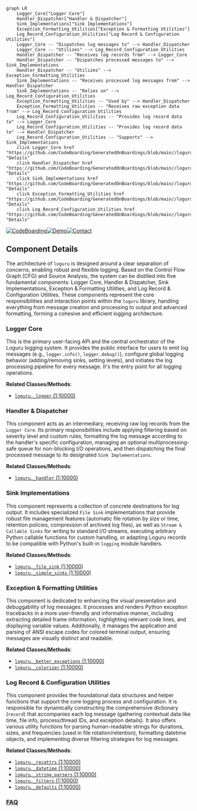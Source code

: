 ```mermaid
graph LR
    Logger_Core["Logger Core"]
    Handler_Dispatcher["Handler & Dispatcher"]
    Sink_Implementations["Sink Implementations"]
    Exception_Formatting_Utilities["Exception & Formatting Utilities"]
    Log_Record_Configuration_Utilities["Log Record & Configuration Utilities"]
    Logger_Core -- "Dispatches log messages to" --> Handler_Dispatcher
    Logger_Core -- "Utilizes" --> Log_Record_Configuration_Utilities
    Handler_Dispatcher -- "Receives log records from" --> Logger_Core
    Handler_Dispatcher -- "Dispatches processed messages to" --> Sink_Implementations
    Handler_Dispatcher -- "Utilizes" --> Exception_Formatting_Utilities
    Sink_Implementations -- "Receives processed log messages from" --> Handler_Dispatcher
    Sink_Implementations -- "Relies on" --> Log_Record_Configuration_Utilities
    Exception_Formatting_Utilities -- "Used by" --> Handler_Dispatcher
    Exception_Formatting_Utilities -- "Receives raw exception data from" --> Log_Record_Configuration_Utilities
    Log_Record_Configuration_Utilities -- "Provides log record data to" --> Logger_Core
    Log_Record_Configuration_Utilities -- "Provides log record data to" --> Handler_Dispatcher
    Log_Record_Configuration_Utilities -- "Supports" --> Sink_Implementations
    click Logger_Core href "https://github.com/CodeBoarding/GeneratedOnBoardings/blob/main//loguru/Logger_Core.md" "Details"
    click Handler_Dispatcher href "https://github.com/CodeBoarding/GeneratedOnBoardings/blob/main//loguru/Handler_Dispatcher.md" "Details"
    click Sink_Implementations href "https://github.com/CodeBoarding/GeneratedOnBoardings/blob/main//loguru/Sink_Implementations.md" "Details"
    click Exception_Formatting_Utilities href "https://github.com/CodeBoarding/GeneratedOnBoardings/blob/main//loguru/Exception_Formatting_Utilities.md" "Details"
    click Log_Record_Configuration_Utilities href "https://github.com/CodeBoarding/GeneratedOnBoardings/blob/main//loguru/Log_Record_Configuration_Utilities.md" "Details"
```
[![CodeBoarding](https://img.shields.io/badge/Generated%20by-CodeBoarding-9cf?style=flat-square)](https://github.com/CodeBoarding/CodeBoarding)[![Demo](https://img.shields.io/badge/Try%20our-Demo-blue?style=flat-square)](https://www.codeboarding.org/demo)[![Contact](https://img.shields.io/badge/Contact%20us%20-%20contact@codeboarding.org-lightgrey?style=flat-square)](mailto:contact@codeboarding.org)

## Component Details

The architecture of `loguru` is designed around a clear separation of concerns, enabling robust and flexible logging. Based on the Control Flow Graph (CFG) and Source Analysis, the system can be distilled into five fundamental components: Logger Core, Handler & Dispatcher, Sink Implementations, Exception & Formatting Utilities, and Log Record & Configuration Utilities. These components represent the core responsibilities and interaction points within the `loguru` library, handling everything from message creation and processing to output and advanced formatting, forming a cohesive and efficient logging architecture.

### Logger Core
This is the primary user-facing API and the central orchestrator of the Loguru logging system. It provides the public interface for users to emit log messages (e.g., `logger.info()`, `logger.debug()`), configure global logging behavior (adding/removing sinks, setting levels), and initiates the log processing pipeline for every message. It's the entry point for all logging operations.


**Related Classes/Methods**:

- <a href="https://github.com/Delgan/loguru/blob/master/loguru/_logger.py#L1-L10000" target="_blank" rel="noopener noreferrer">`loguru._logger` (1:10000)</a>


### Handler & Dispatcher
This component acts as an intermediary, receiving raw log records from the `Logger Core`. Its primary responsibilities include applying filtering based on severity level and custom rules, formatting the log message according to the handler's specific configuration, managing an optional multiprocessing-safe queue for non-blocking I/O operations, and then dispatching the final processed message to its designated `Sink Implementations`.


**Related Classes/Methods**:

- <a href="https://github.com/Delgan/loguru/blob/master/loguru/_handler.py#L1-L10000" target="_blank" rel="noopener noreferrer">`loguru._handler` (1:10000)</a>


### Sink Implementations
This component represents a collection of concrete destinations for log output. It includes specialized `File Sink` implementations that provide robust file management features (automatic file rotation by size or time, retention policies, compression of archived log files), as well as `Stream & Callable Sinks` for writing to standard I/O streams, executing arbitrary Python callable functions for custom handling, or adapting Loguru records to be compatible with Python's built-in `logging` module handlers.


**Related Classes/Methods**:

- <a href="https://github.com/Delgan/loguru/blob/master/loguru/_file_sink.py#L1-L10000" target="_blank" rel="noopener noreferrer">`loguru._file_sink` (1:10000)</a>
- <a href="https://github.com/Delgan/loguru/blob/master/loguru/_simple_sinks.py#L1-L10000" target="_blank" rel="noopener noreferrer">`loguru._simple_sinks` (1:10000)</a>


### Exception & Formatting Utilities
This component is dedicated to enhancing the visual presentation and debuggability of log messages. It processes and renders Python exception tracebacks in a more user-friendly and informative manner, including extracting detailed frame information, highlighting relevant code lines, and displaying variable values. Additionally, it manages the application and parsing of ANSI escape codes for colored terminal output, ensuring messages are visually distinct and readable.


**Related Classes/Methods**:

- <a href="https://github.com/Delgan/loguru/blob/master/loguru/_better_exceptions.py#L1-L10000" target="_blank" rel="noopener noreferrer">`loguru._better_exceptions` (1:10000)</a>
- <a href="https://github.com/Delgan/loguru/blob/master/loguru/_colorizer.py#L1-L10000" target="_blank" rel="noopener noreferrer">`loguru._colorizer` (1:10000)</a>


### Log Record & Configuration Utilities
This component provides the foundational data structures and helper functions that support the core logging process and configuration. It is responsible for dynamically constructing the comprehensive dictionary (`record`) that accompanies each log message (gathering contextual data like time, file info, process/thread IDs, and exception details). It also offers various utility functions for parsing human-readable strings for durations, sizes, and frequencies (used in file rotation/retention), formatting datetime objects, and implementing diverse filtering strategies for log messages.


**Related Classes/Methods**:

- <a href="https://github.com/Delgan/loguru/blob/master/loguru/_recattrs.py#L1-L10000" target="_blank" rel="noopener noreferrer">`loguru._recattrs` (1:10000)</a>
- <a href="https://github.com/Delgan/loguru/blob/master/loguru/_datetime.py#L1-L10000" target="_blank" rel="noopener noreferrer">`loguru._datetime` (1:10000)</a>
- <a href="https://github.com/Delgan/loguru/blob/master/loguru/_string_parsers.py#L1-L10000" target="_blank" rel="noopener noreferrer">`loguru._string_parsers` (1:10000)</a>
- <a href="https://github.com/Delgan/loguru/blob/master/loguru/_filters.py#L1-L10000" target="_blank" rel="noopener noreferrer">`loguru._filters` (1:10000)</a>
- <a href="https://github.com/Delgan/loguru/blob/master/loguru/_defaults.py#L1-L10000" target="_blank" rel="noopener noreferrer">`loguru._defaults` (1:10000)</a>




### [FAQ](https://github.com/CodeBoarding/GeneratedOnBoardings/tree/main?tab=readme-ov-file#faq)